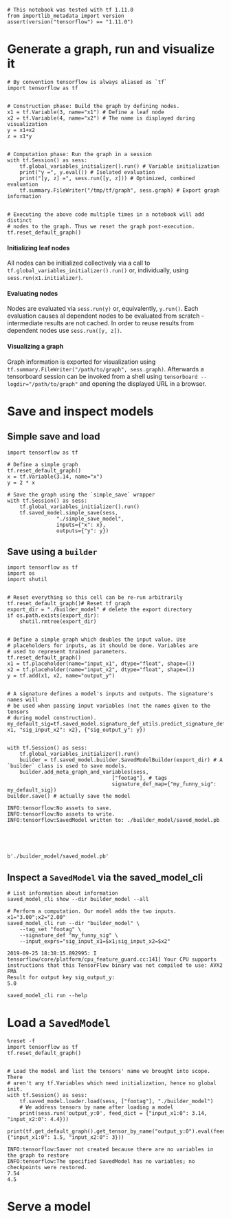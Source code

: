 ```sos
# This notebook was tested with tf 1.11.0
from importlib_metadata import version
assert(version("tensorflow") == "1.11.0")
```

# Generate a graph, run and visualize it


```sos
# By convention tensorflow is always aliased as `tf`
import tensorflow as tf


# Construction phase: Build the graph by defining nodes.
x1 = tf.Variable(3, name="x1") # Define a leaf node
x2 = tf.Variable(4, name="x2") # The name is displayed during visualization
y = x1+x2
z = x1*y


# Computation phase: Run the graph in a session
with tf.Session() as sess:
    tf.global_variables_initializer().run() # Variable initialization
    print("y =", y.eval()) # Isolated evaluation
    print("[y, z] =", sess.run([y, z])) # Optimized, combined evaluation
    tf.summary.FileWriter("/tmp/tf/graph", sess.graph) # Export graph information

    
# Executing the above code multiple times in a notebook will add distinct
# nodes to the graph. Thus we reset the graph post-execution.
tf.reset_default_graph()
```

#### Initializing leaf nodes

All nodes can be initialized collectively via a call to `tf.global_variables_initializer().run()` or, individually, using `sess.run(x1.initializer)`.

#### Evaluating nodes

Nodes are evaluated via `sess.run(y)` or, equivalently, `y.run()`. Each evaluation causes al dependent nodes to be evaluated from scratch - intermediate results are not cached. In order to reuse results from dependent nodes use `sess.run([y, z])`.

#### Visualizing a graph

Graph information is exported for visualization using `tf.summary.FileWriter("/path/to/graph", sess.graph)`. Afterwards a tensorboard session can be invoked from a shell using `tensorboard --logdir="/path/to/graph"` and opening the displayed URL in a browser. 

# Save and inspect models

## Simple save and load


```sos
import tensorflow as tf

# Define a simple graph
tf.reset_default_graph()
x = tf.Variable(3.14, name="x")
y = 2 * x

# Save the graph using the `simple_save` wrapper
with tf.Session() as sess:
    tf.global_variables_initializer().run()
    tf.saved_model.simple_save(sess,
                "./simple_save_model",
                inputs={"x": x},
                outputs={"y": y})

```

## Save using a `builder`


```sos
import tensorflow as tf
import os
import shutil


# Reset everything so this cell can be re-run arbitrarily
tf.reset_default_graph()# Reset tf graph
export_dir = "./builder_model" # delete the export directory
if os.path.exists(export_dir):
    shutil.rmtree(export_dir)

    
# Define a simple graph which doubles the input value. Use
# placeholders for inputs, as it should be done. Variables are
# used to represent trained parameters.
tf.reset_default_graph()
x1 = tf.placeholder(name="input_x1", dtype="float", shape=())
x2 = tf.placeholder(name="input_x2", dtype="float", shape=())
y = tf.add(x1, x2, name="output_y")


# A signature defines a model's inputs and outputs. The signature's names will
# be used when passing input variables (not the names given to the tensors
# during model construction).
my_default_sig=tf.saved_model.signature_def_utils.predict_signature_def({"sig_input_x1": x1, "sig_input_x2": x2}, {"sig_output_y": y})


with tf.Session() as sess:
    tf.global_variables_initializer().run()
    builder = tf.saved_model.builder.SavedModelBuilder(export_dir) # A `builder` class is used to save models.
    builder.add_meta_graph_and_variables(sess,
                                  ["footag"], # tags
                                  signature_def_map={"my_funny_sig": my_default_sig})
builder.save() # actually save the model
```

    INFO:tensorflow:No assets to save.
    INFO:tensorflow:No assets to write.
    INFO:tensorflow:SavedModel written to: ./builder_model/saved_model.pb





    b'./builder_model/saved_model.pb'



## Inspect a `SavedModel` via the **saved_model_cli**


```sos
# List information about information
saved_model_cli show --dir builder_model --all
```


```sos
# Perform a computation. Our model adds the two inputs.
x1="3.00";x2="2.00"
saved_model_cli run --dir "builder_model" \
    --tag_set "footag" \
    --signature_def "my_funny_sig" \
    --input_exprs="sig_input_x1=$x1;sig_input_x2=$x2"
```

    2019-09-25 18:38:15.892995: I tensorflow/core/platform/cpu_feature_guard.cc:141] Your CPU supports instructions that this TensorFlow binary was not compiled to use: AVX2 FMA
    Result for output key sig_output_y:
    5.0



```sos
saved_model_cli run --help
```

# Load a `SavedModel`


```sos
%reset -f
import tensorflow as tf
tf.reset_default_graph()


# Load the model and list the tensors' name we brought into scope. There
# aren't any tf.Variables which need initialization, hence no global init.
with tf.Session() as sess:
    tf.saved_model.loader.load(sess, ["footag"], "./builder_model")
    # We address tensors by name after loading a model
    print(sess.run('output_y:0', feed_dict = {"input_x1:0": 3.14, "input_x2:0": 4.4}))
    print(tf.get_default_graph().get_tensor_by_name("output_y:0").eval(feed_dict={"input_x1:0": 1.5, "input_x2:0": 3}))
```

    INFO:tensorflow:Saver not created because there are no variables in the graph to restore
    INFO:tensorflow:The specified SavedModel has no variables; no checkpoints were restored.
    7.54
    4.5


# Serve a model


```sos

```
